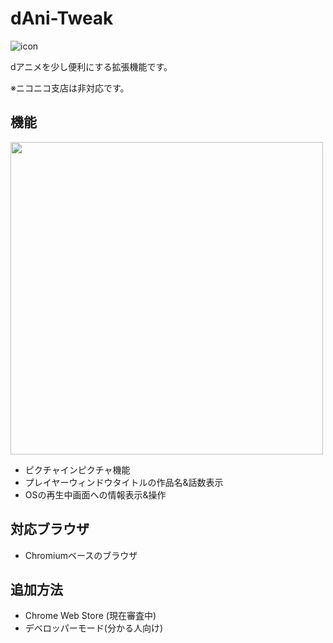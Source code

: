 # dAni-Tweak
![icon](https://github.com/kawa-nobu/dAni-Tweak/assets/44832116/c579f1f6-aa2f-4ea6-8ba5-9260475cee42)

dアニメを少し便利にする拡張機能です。

※ニコニコ支店は非対応です。
## 機能
<img width="500" src="https://github.com/kawa-nobu/dAni-Tweak/assets/44832116/63e6b666-5606-4085-a398-1a0fef3eb64a">

* ピクチャインピクチャ機能
* プレイヤーウィンドウタイトルの作品名&話数表示
* OSの再生中画面への情報表示&操作

## 対応ブラウザ
* Chromiumベースのブラウザ

## 追加方法
* Chrome Web Store (現在審査中)
* デベロッパーモード(分かる人向け)
